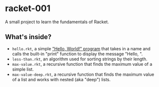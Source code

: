 # racket-001
A small project to learn the fundamentals of Racket.

## What's inside?
* `hello.rkt`, a simple ["Hello, World!" program](https://en.wikipedia.org/wiki/%22Hello,_World!%22_program) that takes in a name and calls the built-in "print" function to display the message "Hello, <name>".
* `less-than.rkt`, an algorithm used for sorting strings by their length.
* `max-value.rkt`, a recursive function that finds the maximum value of a simple list.
* `max-value-deep.rkt`, a recursive function that finds the maximum value of a list and works with nested (aka "deep") lists.
  
